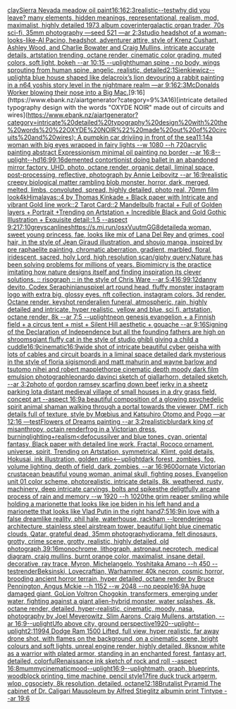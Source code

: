 [clay](https://www.ebank.nz/aiartgenerator?category=clay)[Sierra Nevada meadow oil paint](https://www.ebank.nz/aiartgenerator?category=Sierra%20Nevada%20meadow%20oil%20paint)[16:16](https://www.ebank.nz/aiartgenerator?category=16%3A16)[2:3](https://www.ebank.nz/aiartgenerator?category=2%3A3)[realistic](https://www.ebank.nz/aiartgenerator?category=realistic)[--test](https://www.ebank.nz/aiartgenerator?category=--test)[why did you leave?   many elements,  hidden meanings, representational, realism, mod, maximalist, highly detailed 1973 album cover](https://www.ebank.nz/aiartgenerator?category=why%20did%20you%20leave%3F%20%20%20many%20elements%2C%20%20hidden%20meanings%2C%20representational%2C%20realism%2C%20mod%2C%20maximalist%2C%20highly%20detailed%201973%20album%20cover)[intergalactic organ trader, 70s sci-fi, 35mm photography —seed 521 —ar 2:3](https://www.ebank.nz/aiartgenerator?category=intergalactic%20organ%20trader%2C%2070s%20sci-fi%2C%2035mm%20photography%20%E2%80%94seed%20521%20%E2%80%94ar%202%3A3)[studio headshot of a woman-looks-like-Al Pacino, headshot, adventurer attire, style of Krenz Cushart, Ashley Wood, and Charlie Bowater and Craig Mullins, intricate accurate details, artstation trending, octane render, cinematic color grading, muted colors, soft light, bokeh --ar 10:15 --uplight](https://www.ebank.nz/aiartgenerator?category=studio%20headshot%20of%20a%20woman-looks-like-Al%20Pacino%2C%20headshot%2C%20adventurer%20attire%2C%20style%20of%20Krenz%20Cushart%2C%20Ashley%20Wood%2C%20and%20Charlie%20Bowater%20and%20Craig%20Mullins%2C%20intricate%20accurate%20details%2C%20artstation%20trending%2C%20octane%20render%2C%20cinematic%20color%20grading%2C%20muted%20colors%2C%20soft%20light%2C%20bokeh%20--ar%2010%3A15%20--uplight)[human spine - no body, wings sprouting from human spine, angelic, realistic, detailed](https://www.ebank.nz/aiartgenerator?category=human%20spine%20-%20no%20body%2C%20wings%20sprouting%20from%20human%20spine%2C%20angelic%2C%20realistic%2C%20detailed)[2:1](https://www.ebank.nz/aiartgenerator?category=2%3A1)[Sienkiewicz](https://www.ebank.nz/aiartgenerator?category=Sienkiewicz)[--uplight](https://www.ebank.nz/aiartgenerator?category=--uplight)[a blue house shaped like delacroix’s lion devouring a rabbit painting in a n64 yoshis story level in the nightmare realm —ar 9:16](https://www.ebank.nz/aiartgenerator?category=a%20blue%20house%20shaped%20like%20delacroix%E2%80%99s%20lion%20devouring%20a%20rabbit%20painting%20in%20a%20n64%20yoshis%20story%20level%20in%20the%20nightmare%20realm%20%E2%80%94ar%209%3A16)[2:3](https://www.ebank.nz/aiartgenerator?category=2%3A3)[McDonalds Worker blowing their nose into a Big Mac.](https://www.ebank.nz/aiartgenerator?category=McDonalds%20Worker%20blowing%20their%20nose%20into%20a%20Big%20Mac.)[9:16](https://www.ebank.nz/aiartgenerator?category=9%3A16)[intricate detailed typography design with the words "OXYDE NOIR" made out of circuits and wires](https://www.ebank.nz/aiartgenerator?category=intricate%20detailed%20typography%20design%20with%20the%20words%20%22OXYDE%20NOIR%22%20made%20out%20of%20circuits%20and%20wires)[: A pumpkin car driviing in front of the sea](https://www.ebank.nz/aiartgenerator?category=%3A%20A%20pumpkin%20car%20driviing%20in%20front%20of%20the%20sea)[11:14](https://www.ebank.nz/aiartgenerator?category=11%3A14)[a woman with big eyes wrapped in fairy lights --w 1080 --h 720](https://www.ebank.nz/aiartgenerator?category=a%20woman%20with%20big%20eyes%20wrapped%20in%20fairy%20lights%20--w%201080%20--h%20720)[acrylic painting abstract Expressionism minimal oil painting no border --ar 16:8](https://www.ebank.nz/aiartgenerator?category=acrylic%20painting%20abstract%20Expressionism%20minimal%20oil%20painting%20no%20border%20--ar%2016%3A8)[--uplight](https://www.ebank.nz/aiartgenerator?category=--uplight)[--hd](https://www.ebank.nz/aiartgenerator?category=--hd)[16:9](https://www.ebank.nz/aiartgenerator?category=16%3A9)[9:16](https://www.ebank.nz/aiartgenerator?category=9%3A16)[demented contortionist doing ballet in an abandoned mirror factory, UHD, photo, octane render, organic detail, liminal space, post-processing, reflective, photograph by Annie Leibovitz --ar 16:9](https://www.ebank.nz/aiartgenerator?category=demented%20contortionist%20doing%20ballet%20in%20an%20abandoned%20mirror%20factory%2C%20UHD%2C%20photo%2C%20octane%20render%2C%20organic%20detail%2C%20liminal%20space%2C%20post-processing%2C%20reflective%2C%20photograph%20by%20Annie%20Leibovitz%20--ar%2016%3A9)[realistic creepy biological matter rambling blob monster, horror, dark, merged, melted, limbs, convoluted, spread, highly detailed, photo real, 70mm film look](https://www.ebank.nz/aiartgenerator?category=realistic%20creepy%20biological%20matter%20rambling%20blob%20monster%2C%20horror%2C%20dark%2C%20merged%2C%20melted%2C%20limbs%2C%20convoluted%2C%20spread%2C%20highly%20detailed%2C%20photo%20real%2C%2070mm%20film%20look)[4k](https://www.ebank.nz/aiartgenerator?category=4k)[Himalayas::4 by Thomas Kinkade + Black paper with Intricate and vibrant Gold line work::2 Tarot Card::2 Mandelbulb fractal + Full of Golden layers + Portrait +Trending on Artstation + Incredible Black and Gold Gothic Illustration + Exquisite detail::1.5  --aspect 9:21](https://www.ebank.nz/aiartgenerator?category=Himalayas%3A%3A4%20by%20Thomas%20Kinkade%20%2B%20Black%20paper%20with%20Intricate%20and%20vibrant%20Gold%20line%20work%3A%3A2%20Tarot%20Card%3A%3A2%20Mandelbulb%20fractal%20%2B%20Full%20of%20Golden%20layers%20%2B%20Portrait%20%2BTrending%20on%20Artstation%20%2B%20Incredible%20Black%20and%20Gold%20Gothic%20Illustration%20%2B%20Exquisite%20detail%3A%3A1.5%20%20--aspect%209%3A21)[7:10](https://www.ebank.nz/aiartgenerator?category=7%3A10)[grey](https://www.ebank.nz/aiartgenerator?category=grey)[scanlines](https://www.ebank.nz/aiartgenerator?category=scanlines)[<https://s.mj.run/osxVuutmGG8>](https://www.ebank.nz/aiartgenerator?category=%3Chttps%3A//s.mj.run/osxVuutmGG8%3E)[detailed](https://www.ebank.nz/aiartgenerator?category=detailed)[a woman, sweet young princess, fae, looks like mix of Lana Del Rey and grimes, cool hair, in the style of Jean Giraud illustration, and shoujo manga, inspired by pre raphaelite painting, chromatic aberration, gradient, marbled, floral, iridescent, sacred, holy Lord, high resolution scan](https://www.ebank.nz/aiartgenerator?category=a%20woman%2C%20sweet%20young%20princess%2C%20fae%2C%20looks%20like%20mix%20of%20Lana%20Del%20Rey%20and%20grimes%2C%20cool%20hair%2C%20in%20the%20style%20of%20Jean%20Giraud%20illustration%2C%20and%20shoujo%20manga%2C%20inspired%20by%20pre%20raphaelite%20painting%2C%20chromatic%20aberration%2C%20gradient%2C%20marbled%2C%20floral%2C%20iridescent%2C%20sacred%2C%20holy%20Lord%2C%20high%20resolution%20scan)[/giphy query:Nature has been solving problems for millions of years. Biomimicry is the practice imitating how nature designs itself and finding inspiration its clever solutions. :: risograph :: in the style of Chris Ware --ar 5:4](https://www.ebank.nz/aiartgenerator?category=/giphy%20query%3ANature%20has%20been%20solving%20problems%20for%20millions%20of%20years.%20Biomimicry%20is%20the%20practice%20imitating%20how%20nature%20designs%20itself%20and%20finding%20inspiration%20its%20clever%20solutions.%20%3A%3A%20risograph%20%3A%3A%20in%20the%20style%20of%20Chris%20Ware%20--ar%205%3A4)[16:9](https://www.ebank.nz/aiartgenerator?category=16%3A9)[9:12](https://www.ebank.nz/aiartgenerator?category=9%3A12)[danny devito, Codex Seraphinianus](https://www.ebank.nz/aiartgenerator?category=danny%20devito%2C%20Codex%20Seraphinianus)[pixel art round head, fluffy monster instagram logo with extra big, glossy eyes. nft collection. instagram colors. 3d render. Octane render. keyshot render](https://www.ebank.nz/aiartgenerator?category=pixel%20art%20round%20head%2C%20fluffy%20monster%20instagram%20logo%20with%20extra%20big%2C%20glossy%20eyes.%20nft%20collection.%20instagram%20colors.%203d%20render.%20Octane%20render.%20keyshot%20render)[alien funeral, atmospheric, rain, highly detailed and intricate, hyper realistic, yellow and blue, sci fi, artstation, octane render, 8k --ar 7:5 --uplight](https://www.ebank.nz/aiartgenerator?category=alien%20funeral%2C%20atmospheric%2C%20rain%2C%20highly%20detailed%20and%20intricate%2C%20hyper%20realistic%2C%20yellow%20and%20blue%2C%20sci%20fi%2C%20artstation%2C%20octane%20render%2C%208k%20--ar%207%3A5%20--uplight)[neon genesis evangelion + a Finnish field + a circus tent + mist + Silent Hill aesthetic + gouache --ar 9:16](https://www.ebank.nz/aiartgenerator?category=neon%20genesis%20evangelion%20%2B%20a%20Finnish%20field%20%2B%20a%20circus%20tent%20%2B%20mist%20%2B%20Silent%20Hill%20aesthetic%20%2B%20gouache%20--ar%209%3A16)[Signing of the Declaration of Independence but all the founding fathers are high on shrooms](https://www.ebank.nz/aiartgenerator?category=Signing%20of%20the%20Declaration%20of%20Independence%20but%20all%20the%20founding%20fathers%20are%20high%20on%20shrooms)[giant fluffy cat in the style of studio ghibli giving a child a cuddle](https://www.ebank.nz/aiartgenerator?category=giant%20fluffy%20cat%20in%20the%20style%20of%20studio%20ghibli%20giving%20a%20child%20a%20cuddle)[16:9](https://www.ebank.nz/aiartgenerator?category=16%3A9)[cinematic](https://www.ebank.nz/aiartgenerator?category=cinematic)[16:9](https://www.ebank.nz/aiartgenerator?category=16%3A9)[wide shot of intricate beautiful cyber geisha with lots of cables and circuit boards in a liminal space detailed dark mysterious in the style of floria sigismondi and matt mahurin and wayne barlow and tsutomo nihei and robert mapplethorpe cinematic depth moody dark film emulsion photograph](https://www.ebank.nz/aiartgenerator?category=wide%20shot%20of%20intricate%20beautiful%20cyber%20geisha%20with%20lots%20of%20cables%20and%20circuit%20boards%20in%20a%20liminal%20space%20detailed%20dark%20mysterious%20in%20the%20style%20of%20floria%20sigismondi%20and%20matt%20mahurin%20and%20wayne%20barlow%20and%20tsutomo%20nihei%20and%20robert%20mapplethorpe%20cinematic%20depth%20moody%20dark%20film%20emulsion%20photograph)[leonardo davinci sketch of gjallarhorn, detailed sketch, --ar 3:2](https://www.ebank.nz/aiartgenerator?category=leonardo%20davinci%20sketch%20of%20gjallarhorn%2C%20detailed%20sketch%2C%20--ar%203%3A2)[photo of gordon ramsey scarfing down beef jerky in a sheetz parking lot](https://www.ebank.nz/aiartgenerator?category=photo%20of%20gordon%20ramsey%20scarfing%20down%20beef%20jerky%20in%20a%20sheetz%20parking%20lot)[a distant medieval village of small houses in a dry grass field, concept art --aspect 16:9](https://www.ebank.nz/aiartgenerator?category=a%20distant%20medieval%20village%20of%20small%20houses%20in%20a%20dry%20grass%20field%2C%20concept%20art%20--aspect%2016%3A9)[a beautiful composition of a glowing psychedelic spirit animal shaman walking through a portal towards the viewer, DMT,  rich details full of texture, style by Mœbius and Katsuhiro Otomo and Pogo —ar 12:16 —test](https://www.ebank.nz/aiartgenerator?category=a%20beautiful%20composition%20of%20a%20glowing%20psychedelic%20spirit%20animal%20shaman%20walking%20through%20a%20portal%20towards%20the%20viewer%2C%20DMT%2C%20%20rich%20details%20full%20of%20texture%2C%20style%20by%20M%C5%93bius%20and%20Katsuhiro%20Otomo%20and%20Pogo%20%E2%80%94ar%2012%3A16%20%E2%80%94test)[Flowers of Dreams painting --ar 3:2](https://www.ebank.nz/aiartgenerator?category=Flowers%20of%20Dreams%20painting%20--ar%203%3A2)[realistic](https://www.ebank.nz/aiartgenerator?category=realistic)[blur](https://www.ebank.nz/aiartgenerator?category=blur)[dark king of misanthropy, octain render](https://www.ebank.nz/aiartgenerator?category=dark%20king%20of%20misanthropy%2C%20octain%20render)[frog in a Victorian dress, burning](https://www.ebank.nz/aiartgenerator?category=frog%20in%20a%20Victorian%20dress%2C%20burning)[lighting+realism](https://www.ebank.nz/aiartgenerator?category=lighting%2Brealism)[<defocus](https://www.ebank.nz/aiartgenerator?category=%3Cdefocus)[silver and blue tones, cyan, oriental fantasy, Black paper with detailed line work, Fractal, Rococo ornament, universe, spirit, Trending on Artstation, symmetrical, Klimt, gold details, Hokusai, ink illustration, golden ratio](https://www.ebank.nz/aiartgenerator?category=silver%20and%20blue%20tones%2C%20cyan%2C%20oriental%20fantasy%2C%20Black%20paper%20with%20detailed%20line%20work%2C%20Fractal%2C%20Rococo%20ornament%2C%20universe%2C%20spirit%2C%20Trending%20on%20Artstation%2C%20symmetrical%2C%20Klimt%2C%20gold%20details%2C%20Hokusai%2C%20ink%20illustration%2C%20golden%20ratio)[<--uplight](https://www.ebank.nz/aiartgenerator?category=%3C--uplight)[dark forest, zombies, fog, volume lighting, depth of field, dark, zombies,  --ar 16:9](https://www.ebank.nz/aiartgenerator?category=dark%20forest%2C%20zombies%2C%20fog%2C%20volume%20lighting%2C%20depth%20of%20field%2C%20dark%2C%20zombies%2C%20%20--ar%2016%3A9)[600](https://www.ebank.nz/aiartgenerator?category=600)[ornate Victorian crustacean beautiful young woman, animal skull, fighting poses, Evangelion unit 01 color scheme, photorealistic, intricate details, 8k, weathered, rusty, machinery, deep intricate carvings, bolts and spikes](https://www.ebank.nz/aiartgenerator?category=ornate%20Victorian%20crustacean%20beautiful%20young%20woman%2C%20animal%20skull%2C%20fighting%20poses%2C%20Evangelion%20unit%2001%20color%20scheme%2C%20photorealistic%2C%20intricate%20details%2C%208k%2C%20weathered%2C%20rusty%2C%20machinery%2C%20deep%20intricate%20carvings%2C%20bolts%20and%20spikes)[the deligtfully arcane process of rain and memory --w 1920 --h 1020](https://www.ebank.nz/aiartgenerator?category=the%20deligtfully%20arcane%20process%20of%20rain%20and%20memory%20--w%201920%20--h%201020)[the grim reaper smiling while holding a marionette that looks like joe biden in his left hand and a marionette that looks like Vlad Putin in the right hand](https://www.ebank.nz/aiartgenerator?category=the%20grim%20reaper%20smiling%20while%20holding%20a%20marionette%20that%20looks%20like%20joe%20biden%20in%20his%20left%20hand%20and%20a%20marionette%20that%20looks%20like%20Vlad%20Putin%20in%20the%20right%20hand)[7:5](https://www.ebank.nz/aiartgenerator?category=7%3A5)[16:9](https://www.ebank.nz/aiartgenerator?category=16%3A9)[in love with a false dreamlike reality, phil hale, waterhouse, rackham --lp](https://www.ebank.nz/aiartgenerator?category=in%20love%20with%20a%20false%20dreamlike%20reality%2C%20phil%20hale%2C%20waterhouse%2C%20rackham%20--lp)[render](https://www.ebank.nz/aiartgenerator?category=render)[jenga architecture, stainless steel airstream tower, beautiful light blue cinematic clouds, Qatar, grateful dead, 35mm photography](https://www.ebank.nz/aiartgenerator?category=jenga%20architecture%2C%20stainless%20steel%20airstream%20tower%2C%20beautiful%20light%20blue%20cinematic%20clouds%2C%20Qatar%2C%20grateful%20dead%2C%2035mm%20photography)[diorama, felt dinosaurs, grotty, crime scene, grotty, realistic, highly detailed, old photograph,](https://www.ebank.nz/aiartgenerator?category=diorama%2C%20felt%20dinosaurs%2C%20grotty%2C%20crime%20scene%2C%20grotty%2C%20realistic%2C%20highly%20detailed%2C%20old%20photograph%2C)[3](https://www.ebank.nz/aiartgenerator?category=3)[9:16](https://www.ebank.nz/aiartgenerator?category=9%3A16)[monochrome, lithograph, astronaut,necrotech, medical diagram, craig mullins, burnt orange color, maximalist, insane detail, decorative, ray trace, Myron, Michelangelo, Yoshitaka Amano --h 450 --test](https://www.ebank.nz/aiartgenerator?category=monochrome%2C%20lithograph%2C%20astronaut%2Cnecrotech%2C%20medical%20diagram%2C%20craig%20mullins%2C%20burnt%20orange%20color%2C%20maximalist%2C%20insane%20detail%2C%20decorative%2C%20ray%20trace%2C%20Myron%2C%20Michelangelo%2C%20Yoshitaka%20Amano%20--h%20450%20--test)[render](https://www.ebank.nz/aiartgenerator?category=render)[Beksinski, Lovecraftian, Warhammer 40k necron, cosmic horror, brooding ancient horror terrain, hyper detailed, octane render by Bruce Pennington, Angus Mckie --h 1152 --w 2048 --no people](https://www.ebank.nz/aiartgenerator?category=Beksinski%2C%20Lovecraftian%2C%20Warhammer%2040k%20necron%2C%20cosmic%20horror%2C%20brooding%20ancient%20horror%20terrain%2C%20hyper%20detailed%2C%20octane%20render%20by%20Bruce%20Pennington%2C%20Angus%20Mckie%20--h%201152%20--w%202048%20--no%20people)[16:9](https://www.ebank.nz/aiartgenerator?category=16%3A9)[A huge damaged giant, GoLion Voltron Chogokin, transformers, emerging under water, fighting against a giant alien-hybrid monster, water splashes, 4k, octane render, detailed, hyper-realistic, cinematic, moody, nasa, photography by Joel Meyerowitz, Slim Aarons, Craig Mullens, artstation, --ar 16:9](https://www.ebank.nz/aiartgenerator?category=A%20huge%20damaged%20giant%2C%20GoLion%20Voltron%20Chogokin%2C%20transformers%2C%20emerging%20under%20water%2C%20fighting%20against%20a%20giant%20alien-hybrid%20monster%2C%20water%20splashes%2C%204k%2C%20octane%20render%2C%20detailed%2C%20hyper-realistic%2C%20cinematic%2C%20moody%2C%20nasa%2C%20photography%20by%20Joel%20Meyerowitz%2C%20Slim%20Aarons%2C%20Craig%20Mullens%2C%20artstation%2C%20--ar%2016%3A9)[--uplight](https://www.ebank.nz/aiartgenerator?category=--uplight)[Ufo above city, ground perspective](https://www.ebank.nz/aiartgenerator?category=Ufo%20above%20city%2C%20ground%20perspective)[1920](https://www.ebank.nz/aiartgenerator?category=1920)[--uplight](https://www.ebank.nz/aiartgenerator?category=--uplight)[--uplight](https://www.ebank.nz/aiartgenerator?category=--uplight)[2:1](https://www.ebank.nz/aiartgenerator?category=2%3A1)[1994 Dodge Ram 1500 Lifted, full view, hyper realistic, far away drone shot, with flames on the background, on a cinematic scene, bright colours and soft lights, unreal engine render, highly detailed, 8k](https://www.ebank.nz/aiartgenerator?category=1994%20Dodge%20Ram%201500%20Lifted%2C%20full%20view%2C%20hyper%20realistic%2C%20far%20away%20drone%20shot%2C%20with%20flames%20on%20the%20background%2C%20on%20a%20cinematic%20scene%2C%20bright%20colours%20and%20soft%20lights%2C%20unreal%20engine%20render%2C%20highly%20detailed%2C%208k)[snow white as a warrior with plated armor, standing in an enchanted forest, fantasy art,  detailed, colorful](https://www.ebank.nz/aiartgenerator?category=snow%20white%20as%20a%20warrior%20with%20plated%20armor%2C%20standing%20in%20an%20enchanted%20forest%2C%20fantasy%20art%2C%20%20detailed%2C%20colorful)[Renaissance ink sketch of rock and roll --aspect 16:8](https://www.ebank.nz/aiartgenerator?category=Renaissance%20ink%20sketch%20of%20rock%20and%20roll%20--aspect%2016%3A8)[mummy](https://www.ebank.nz/aiartgenerator?category=mummy)[cinematic](https://www.ebank.nz/aiartgenerator?category=cinematic)[mood](https://www.ebank.nz/aiartgenerator?category=mood)[--uplight](https://www.ebank.nz/aiartgenerator?category=--uplight)[16:9](https://www.ebank.nz/aiartgenerator?category=16%3A9)[--uplight](https://www.ebank.nz/aiartgenerator?category=--uplight)[math, graph, blueprints, woodblock printing, time machine, pencil style](https://www.ebank.nz/aiartgenerator?category=math%2C%20graph%2C%20blueprints%2C%20woodblock%20printing%2C%20time%20machine%2C%20pencil%20style)[17](https://www.ebank.nz/aiartgenerator?category=17)[fire duck truck artgerm, wlop, cgsociety, 8k resolution, detailed, octane](https://www.ebank.nz/aiartgenerator?category=fire%20duck%20truck%20artgerm%2C%20wlop%2C%20cgsociety%2C%208k%20resolution%2C%20detailed%2C%20octane)[12:18](https://www.ebank.nz/aiartgenerator?category=12%3A18)[Brutalist Pyramid The cabinet of Dr. Caligari Mausoleum by Alfred Stieglitz albumin print Tintype --ar 19:6](https://www.ebank.nz/aiartgenerator?category=Brutalist%20Pyramid%20The%20cabinet%20of%20Dr.%20Caligari%20Mausoleum%20by%20Alfred%20Stieglitz%20albumin%20print%20Tintype%20--ar%2019%3A6)